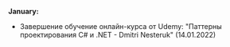 **January:**
- Завершение обучение онлайн-курса от Udemy: "Паттерны проектирования C# и .NET - Dmitri Nesteruk" (14.01.2022)
